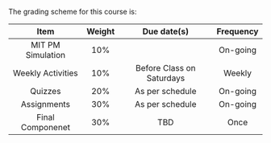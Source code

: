 The grading scheme for this course is:

|       Item                     | Weight |            Due date(s)             | Frequency |
|:------------------------------:|:------:|:----------------------------------:|:---------:|
| MIT PM Simulation              |   10%  |                                    |  On-going |
| Weekly Activities              |   10%  | Before Class on Saturdays          |  Weekly   |
| Quizzes                        |   20%  | As per schedule                    |  On-going |
| Assignments                    |   30%  | As per schedule                    |  On-going |
| Final Componenet               |   30%  | TBD                                |  Once     |

<!-- ```{attention} 
All deadlines in this course have an automatic 48 hour grace period after the due dates listed above.
Any submissions submitted past the grace period will not be graded (with some exceptions).
``` -->

<!-- ```{note}
Note: Any requests for changes to final exams must be sent to the office of the Associate Dean of Students (bsasdeansoffice.ubco@ubc.ca).
``` -->